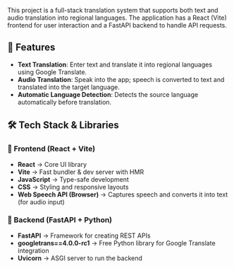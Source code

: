 
This project is a full-stack translation system that supports both text and audio translation into regional languages. The application has a React (Vite) frontend for user interaction and a FastAPI backend to handle API requests.

## 🚀 Features
* **Text Translation**: Enter text and translate it into regional languages using Google Translate.
* **Audio Translation**: Speak into the app; speech is converted to text and translated into the target language.
* **Automatic Language Detection**: Detects the source language automatically before translation.

## 🛠 Tech Stack & Libraries

### 🔹 Frontend (React + Vite)
* **React** → Core UI library
* **Vite** → Fast bundler & dev server with HMR
* **JavaScript** → Type-safe development
* **CSS** → Styling and responsive layouts
* **Web Speech API (Browser)** → Captures speech and converts it into text (for audio input)

### 🔹 Backend (FastAPI + Python)
* **FastAPI** → Framework for creating REST APIs
* **googletrans==4.0.0-rc1** → Free Python library for Google Translate integration
* **Uvicorn** → ASGI server to run the backend

